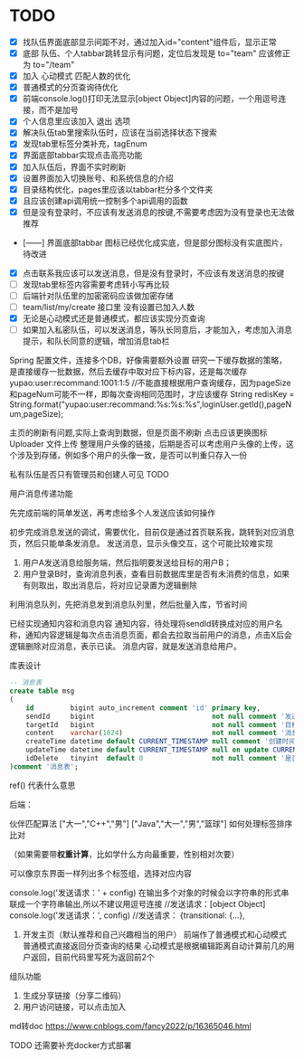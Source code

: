 # TODO

- [x] 找队伍界面底部显示间距不对，通过加入id="content"组件后，显示正常
- [x] 底部 队伍、个人tabbar跳转显示有问题，定位后发现是 to="team" 应该修正为 to="/team"
- [x] 加入 心动模式 匹配人数的优化
- [x] 普通模式的分页查询待优化
- [x] 前端console.log()打印无法显示[object Object]内容的问题，一个用逗号连接，而不是加号
- [x] 个人信息里应该加入 退出 选项
- [x] 解决队伍tab里搜索队伍时，应该在当前选择状态下搜索
- [x] 发现tab里标签分类补充，tagEnum
- [x] 界面底部tabbar实现点击高亮功能
- [x] 加入队伍后，界面不实时刷新
- [x] 设置界面加入切换账号、和系统信息的介绍
- [x] 目录结构优化，pages里应该以tabbar栏分多个文件夹
- [x] 且应该创建api调用统一控制多个api调用的函数
- [x] 但是没有登录时，不应该有发送消息的按键,不需要考虑因为没有登录也无法做推荐
- [——] 界面底部tabbar 图标已经优化成实底，但是部分图标没有实底图片，待改进
- [x] 点击联系我应该可以发送消息，但是没有登录时，不应该有发送消息的按键
- [ ] 发现tab里标签内容需要考虑转小写再比较
- [ ] 后端针对队伍里的加密密码应该做加密存储
- [ ] team/list/my/create 接口里 没有设置已加入人数
- [x] 无论是心动模式还是普通模式，都应该实现分页查询
- [ ] 如果加入私密队伍，可以发送消息，等队长同意后，才能加入，考虑加入消息提示，和队长同意的逻辑，增加消息tab栏

Spring 配置文件，连接多个DB，好像需要额外设置
研究一下缓存数据的策略，是直接缓存一批数据，然后去缓存中取对应下标内容，还是每次缓存yupao:user:recommand:1001:1:5
//不能直接根据用户查询缓存，因为pageSize和pageNum可能不一样，即每次查询相同范围时，才应该缓存
        String redisKey = String.format("yupao:user:recommand:%s:%s:%s",loginUser.getId(),pageNum,pageSize);

主页的刷新有问题,实际上查询到数据，但是页面不刷新
点击应该更换图标   Uploader 文件上传
整理用户头像的链接，后期是否可以考虑用户头像的上传，这个涉及到存储，例如多个用户的头像一致，是否可以判重只存入一份


私有队伍是否只有管理员和创建人可见  TODO

用户消息传递功能

先完成前端的简单发送，再考虑给多个人发送应该如何操作

初步完成消息发送的调试，需要优化，目前仅是通过首页联系我，跳转到对应消息页，然后只能单条发消息。
发送消息，显示头像交互，这个可能比较难实现

1. 用户A发送消息给服务端，然后指明要发送给目标的用户B；
2. 用户登录B时，查询消息列表，查看目前数据库里是否有未消费的信息，如果有则取出，取出消息后，将对应记录置为逻辑删除

利用消息队列，先把消息发到消息队列里，然后批量入库，节省时间

已经实现通知内容和消息内容
通知内容，待处理将sendId转换成对应的用户名称，通知内容逻辑是每次点击消息页面，都会去拉取当前用户的消息，点击X后会逻辑删除对应消息，表示已读。
消息内容，就是发送消息给用户。

库表设计

```sql
-- 消息表
create table msg
(
    id         bigint auto_increment comment 'id' primary key,
    sendId     bigint                             not null comment '发送方Id',
    targetId   bigint                             not null comment '目标Id',
    content    varchar(1024)                      not null comment '消息内容',
    createTime datetime default CURRENT_TIMESTAMP null comment '创建时间',
    updateTime datetime default CURRENT_TIMESTAMP null on update CURRENT_TIMESTAMP,
    idDelete   tinyint  default 0                 not null comment '是否删除',
)comment '消息表';
```

ref() 代表什么意思

后端：

伙伴匹配算法
["大一","C++","男"]
["Java","大一","男","篮球"]   如何处理标签排序比对

（如果需要带**权重计算**，比如学什么方向最重要，性别相对次要）

可以像京东界面一样列出多个标签组，选择对应内容


console.log('发送请求：' + config) 
在输出多个对象的时候会以字符串的形式串联成一个字符串输出,所以不建议用逗号连接
 //发送请求：[object Object]
console.log('发送请求：', config) //发送请求： {transitional: {…},

1. 开发主页（默认推荐和自己兴趣相当的用户） 
    前端作了普通模式和心动模式
    普通模式直接返回分页查询的结果
    心动模式是根据编辑距离自动计算前几的用户返回，目前代码里写死为返回前2个

组队功能 

1. 生成分享链接（分享二维码）
2. 用户访问链接，可以点击加入

md转doc
https://www.cnblogs.com/fancy2022/p/16365046.html

TODO 还需要补充docker方式部署
 

